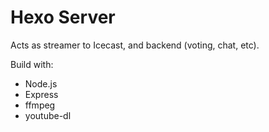 # Hexo Server

Acts as streamer to Icecast, and backend (voting, chat, etc).

Build with:
* Node.js
* Express
* ffmpeg
* youtube-dl